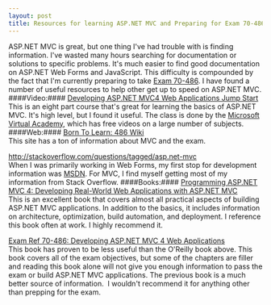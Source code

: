 ```yaml
---
layout: post
title: Resources for learning ASP.NET MVC and Preparing for Exam 70-486
---
```


ASP.NET MVC is great, but one thing I've had trouble with is finding information. I've wasted many hours searching for documentation or solutions to specific problems. It's much easier to find good documentation on ASP.NET Web Forms and JavaScript. This difficulty is compounded by the fact that I'm currently preparing to take <a href="http://www.microsoft.com/learning/en-us/exam-70-486.aspx">Exam 70-486</a>. I have found a number of useful resources to help other get up to speed on ASP.NET MVC.
####Video:####
<a href="http://www.microsoftvirtualacademy.com/training-courses/developing-asp-net-mvc-4-web-applications-jump-start">Developing ASP.NET MVC4 Web Applications Jump Start</a><br />
This is an eight part course that's great for learning the basics of ASP.NET MVC. It's high level, but I found it useful. The class is done by the <a href="http://www.microsoftvirtualacademy.com/">Microsoft Virtual Academy</a>, which has free videos on a large number of subjects.
####Web:####
<a href="http://borntolearn.mslearn.net/certification/developer/w/wiki/536.486-developing-asp-net-4-5-mvc-web-applications.aspx">Born To Learn: 486 Wiki</a><br />
This site has a ton of information about MVC and the exam.

<a href="http://stackoverflow.com/questions/tagged/asp.net-mvc">http://stackoverflow.com/questions/tagged/asp.net-mvc</a><br />
When I was primarily working in Web Forms, my first stop for development information was <a href="http://msdn.microsoft.com/">MSDN</a>. For MVC, I find myself getting most of my information from Stack Overflow.
####Books:####
<a href="http://www.amazon.com/gp/product/B009B58GI8/ref=as_li_ss_tl?ie=UTF8&amp;camp=1789&amp;creative=390957&amp;creativeASIN=B009B58GI8&amp;linkCode=as2&amp;tag=thweofdujew-20">Programming ASP.NET MVC 4: Developing Real-World Web Applications with ASP.NET MVC</a><img style="border: none !important; margin: 0px !important;" alt="" src="http://ir-na.amazon-adsystem.com/e/ir?t=thweofdujew-20&amp;l=as2&amp;o=1&amp;a=B009B58GI8" width="1" height="1" border="0" /><br />
This is an excellent book that covers almost all practical aspects of building ASP.NET MVC applications. In addition to the basics, it includes information on architecture, optimization, build automation, and deployment. I reference this book often at work. I highly recommend it.

<a href="http://www.amazon.com/gp/product/B00F9ISTPG/ref=as_li_ss_tl?ie=UTF8&amp;camp=1789&amp;creative=390957&amp;creativeASIN=B00F9ISTPG&amp;linkCode=as2&amp;tag=thweofdujew-20">Exam Ref 70-486: Developing ASP.NET MVC 4 Web Applications</a><img style="border: none !important; margin: 0px !important;" alt="" src="http://ir-na.amazon-adsystem.com/e/ir?t=thweofdujew-20&amp;l=as2&amp;o=1&amp;a=B00F9ISTPG" width="1" height="1" border="0" /><br />
This book has proven to be less useful than the O'Reilly book above. This book covers all of the exam objectives, but some of the chapters are filler and reading this book alone will not give you enough information to pass the exam or build ASP.NET MVC applications. The previous book is a much better source of information.  I wouldn't recommend it for anything other than prepping for the exam.
